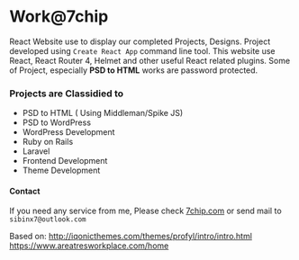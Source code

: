 # Work@7chip 

React Website use to display our completed Projects, Designs. Project developed using `Create React App` command line tool.
This website use React, React Router 4, Helmet and other useful React related plugins. Some of Project, especially 
**PSD to HTML** works are password protected.


### Projects are Classidied to 

- PSD to HTML ( Using Middleman/Spike JS)
- PSD to WordPress 
- WordPress Development 
- Ruby on Rails 
- Laravel 
- Frontend Development 
- Theme Development 



#### Contact 

If you need any service from me, Please check [7chip.com](http://www.7chip.com) or send mail to `sibinx7@outlook.com`

Based on: 
http://iqonicthemes.com/themes/profyl/intro/intro.html
https://www.areatresworkplace.com/home



